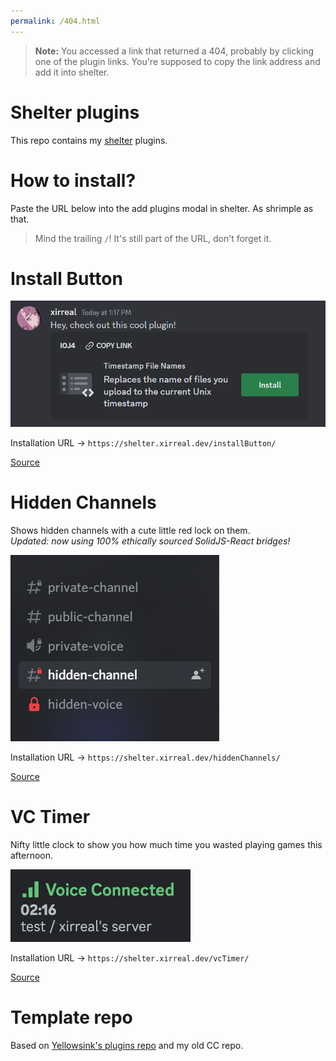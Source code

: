 ```yaml
---
permalink: /404.html
---
```

> **Note:** You accessed a link that returned a 404, probably by clicking one of the plugin links. You're supposed to copy the link address and add it into shelter.

# Shelter plugins

This repo contains my [shelter](https://github.com/uwu/shelter/) plugins.

# How to install?

Paste the URL below into the add plugins modal in shelter. As shrimple as that.

> Mind the trailing `/`! It's still part of the URL, don't forget it.

# Install Button

![Install button example](assets/installButton.png)

Installation URL -> `https://shelter.xirreal.dev/installButton/`

[Source](https://github.com/xirreal-plugins/xirreal-plugins.github.io/tree/master/plugins/installButton)

# Hidden Channels

Shows hidden channels with a cute little red lock on them.\
_Updated: now using 100% ethically sourced SolidJS-React bridges!_

![Hidden channels example](assets/hiddenChannels.png)

Installation URL -> `https://shelter.xirreal.dev/hiddenChannels/`

[Source](https://github.com/xirreal-plugins/xirreal-plugins.github.io/tree/master/plugins/hiddenChannels)

# VC Timer

Nifty little clock to show you how much time you wasted playing games this afternoon.

![VC Timer example](assets/vcTimer.png)

Installation URL -> `https://shelter.xirreal.dev/vcTimer/`

[Source](https://github.com/xirreal-plugins/xirreal-plugins.github.io/tree/master/plugins/vcTimer)

# Template repo

Based on [Yellowsink's plugins repo](https://github.com/yellowsink/shelter-plugins/) and my old CC repo.
